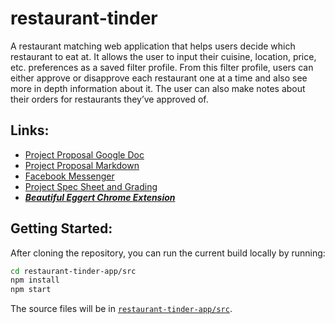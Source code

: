 # restaurant-tinder
A restaurant matching web application that helps users decide which restaurant to eat at. It allows the user to input their cuisine, location, price, etc. preferences as a saved filter profile. From this filter profile, users can either approve or disapprove each restaurant one at a time and also see more in depth information about it. The user can also make notes about their orders for restaurants they’ve approved of.

## Links:
- [Project Proposal Google Doc](https://docs.google.com/document/d/11MiO7qC6HRgcwL0tFzGR1OGJ3Lp-lQLyfBPIhYGOYIQ/edit)
- [Project Proposal Markdown](https://github.com/rudyorre/restaurant-tinder/blob/main/proposal.md)
- [Facebook Messenger](https://www.facebook.com/messages/)
- [Project Spec Sheet and Grading](https://web.cs.ucla.edu/classes/fall21/cs35L/project.html)
- [***Beautiful Eggert Chrome Extension***](https://chrome.google.com/webstore/detail/beautiful-eggert/gkhkfkioobdgdboaejfjgbefmedmeijh)

## Getting Started:
After cloning the repository, you can run the current build locally by running:
```bash
cd restaurant-tinder-app/src
npm install
npm start
```
The source files will be in [`restaurant-tinder-app/src`](https://github.com/rudyorre/restaurant-tinder/tree/main/restaurant-tinder-app/src).
